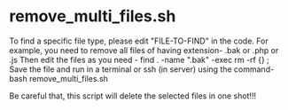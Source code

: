 # remove_multi_files.sh

To find a specific file type, please edit "FILE-TO-FIND" in the code. 
For example, you need to remove all files of having extension- .bak or .php or .js
Then edit the files as you need - find . -name ".bak" -exec rm -rf {} \;
Save the file and run in a terminal or ssh (in server) using the command- bash remove_multi_files.sh

Be careful that, this script will delete the selected files in one shot!!!
